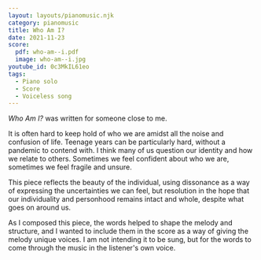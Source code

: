 ```yaml
---
layout: layouts/pianomusic.njk
category: pianomusic
title: Who Am I?
date: 2021-11-23
score:
  pdf: who-am--i.pdf
  image: who-am--i.jpg
youtube_id: 0c3MkIL61eo
tags:
  - Piano solo
  - Score
  - Voiceless song
---
```


*Who Am I?* was written for someone close to me. 

It is often hard to keep hold of who we are amidst all the noise and confusion of life. Teenage years can be particularly hard, without a pandemic to contend with. I think many of us question our identity and how we relate to others. Sometimes we feel confident about who we are, sometimes we feel fragile and unsure.

This piece reflects the beauty of the individual, using dissonance as a way of expressing the uncertainties we can feel, but resolution in the hope that our individuality and personhood remains intact and whole, despite what goes on around us.

As I composed this piece, the words helped to shape the melody and structure, and I wanted to include them in the score as a way of giving the melody unique voices. I am not intending it to be sung, but for the words to come through the music in the listener's own voice.